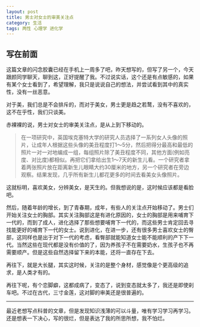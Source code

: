 ```yaml
---
layout: post
title: 男士对女士的审美关注点
category: 生活
tags: 两性 心理学 进化学
---
```


## 写在前面
这篇文章的闪念胶囊已经在手机上一周多了吧，昨天想写的，但写了另一个，今天跟颜同学聊天，聊到这，正好提醒了我。不过说实话，这个还是有点敏感的，如果有某个女士看到了，希望理解，我只是说说自己的想法，并尝试看到其中的真实性，没有一丝恶意。

对于美，我们总是不会排斥的，而对于美女，男士更是趋之若鹜，没有不喜欢的，这不在乎性，我们只谈美。

赤裸裸的说，男士对女士的审美关注点，是从上到下移动的。


> 在一项研究中，英国埃克塞特大学的研究人员选择了一系列女人头像的照片，让成年人根据这些头像的美丑程度打1～5分，然后把得分最高和最低的照片一对一对地编成一组，每组照片除了美丑程度不同，其他方面(例如亮度、对比度)都相似。再把它们拿给出生1～7天的新生儿看。一个研究者拿着两张照片放在距离新生儿眼睛大约30厘米的地方，另一个研究者在旁边观察。结果发现，几乎所有新生儿都花更多的时间去看美女头像照片。

这就标明，喜欢美女，分辨美女，是天生的。但我想说的是，这时候应该都是看脸吧。

然后，随着年龄的增长，到了青春期，成年，有些人的关注点开始移动了。男士们开始关注女士的胸部。其实关注胸部这是有进化原因的，女士的胸部是用来哺育下一代的，而到了成人，进化选择了那些想要哺育下一代的，而这些男士肯定回去寻找能更好的哺育下一代的女士。说到进化，在进一步，还有很多男士喜欢女士的臀部，这同样也是出于对下一代的考虑，看臀部就能知道女士能不能顺利的产下下一代。当然这些在现代都是没有价值的了，因为养孩子不在需要奶水，生孩子也不再需要顺产。但是这些自然选择留下来的本能，还将一直存在下去。

再往下，就是大长腿，其实这时候，关注的是整个身材，感觉像是个更高级的追求，是人类才有的。

再往下呢，有个恋脚癖，这都成病了，变态了，说到变态就太多了，我还是即使刹车吧。不过在古代，三寸金莲，这对脚的审美还是很普遍的。

---

最近老想写点科普的文章，但是发现知识浅薄的可以斗量，唯有学习学习再学习。
还是想表一下决心，写的很烂，但是表达了我的所思所想，我不怕烂。
